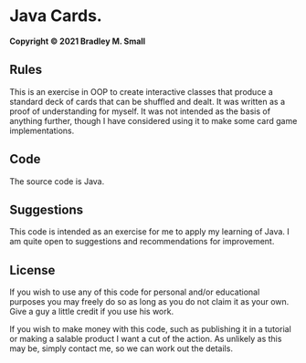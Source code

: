 # Java Cards.
**Copyright © 2021 Bradley M. Small**

## **Rules**
This is an exercise in OOP to create interactive classes that produce a standard deck of cards that can be shuffled and dealt. It was written as a proof of understanding for myself. It was not intended as the basis of anything further, though I have considered using it to make some card game implementations.  

## **Code**
The source code is Java. 

## **Suggestions**
This code is intended as an exercise for me to apply my learning of Java. I am quite open to suggestions and recommendations for improvement.

## **License**
If you wish to use any of this code for personal and/or educational purposes you may freely do so as long as you do not claim it as your own. Give a guy a little credit if you use his work.

If you wish to make money with this code, such as publishing it in a tutorial or making a salable product I want a cut of the action. As unlikely as this may be, simply contact me, so we can work out the details.
